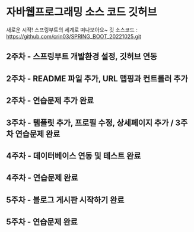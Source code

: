 # 자바웹프로그래밍 소스 코드 깃허브

새로운 시작! 스프링부트의 세계로 떠나보아요~
깃 소스코드 : https://github.com/crin03/SPRING_BOOT_20221025.git

## 2주차 - 스프링부트 개발환경 설정, 깃허브 연동
## 2주차 - README 파일 추가, URL 맵핑과 컨트롤러 추가
## 2주차 - 연습문제 추가 완료
## 3주차 - 템플릿 추가, 프로필 수정, 상세페이지 추가 / 3주차 연습문제 완료
## 4주차 - 데이터베이스 연동 및 테스트 완료
## 4주차 - 연습문제 완료
## 5주차 - 블로그 게시판 시작하기 완료
## 5주차 - 연습문제 완료